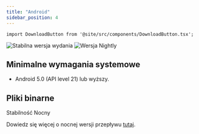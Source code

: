 ```yaml
---
title: "Android"
sidebar_position: 4
---
```


```mdx-code-block
import DownloadButton from '@site/src/components/DownloadButton.tsx';
```

![Stabilna wersja wydania](https://img.shields.io/badge/dynamic/yaml?color=c4840d&label=Stable&query=%24.version&url=https%3A%2F%2Fraw.githubusercontent.com%2FLinwoodDev%2FFlow%2Fstable%2Fapp%2Fpubspec.yaml&style=for-the-badge) ![Wersja Nightly](https://img.shields.io/badge/dynamic/yaml?color=f7d28c&label=Nightly&query=%24.version&url=https%3A%2F%2Fraw.githubusercontent.com%2FLinwoodDev%2FFlow%2Fnightly%2Fapp%2Fpubspec.yaml&style=for-the-badge)

## Minimalne wymagania systemowe

* Android 5.0 (API level 21) lub wyższy.

## Pliki binarne

<div className="row margin-bottom--lg padding--sm">
<DownloadButton className="button button--outline button--info button--lg margin--sm" href="https://github.com/LinwoodDev/Flow/releases/download/stable/linwood-flow-android.apk">
  Stabilność
</DownloadButton>
<DownloadButton className="button button--outline button--danger button--lg margin--sm" href="https://github.com/LinwoodDev/Flow/releases/download/nightly/linwood-flow-android.apk">
  Nocny
</DownloadButton>
</div>

Dowiedz się więcej o nocnej wersji przepływu [tutaj](/nightly).
